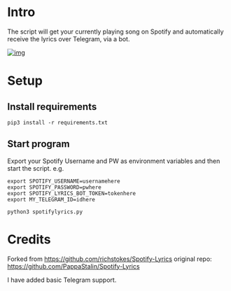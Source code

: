 # Intro
The script will get your currently playing song on Spotify and automatically receive the lyrics over Telegram, via a bot.


[![img](https://i.imgur.com/azAl0PJ.png)](https://youtu.be/pVYoDo22Nq8)


# Setup
## Install requirements
`pip3 install -r requirements.txt`

## Start program
Export your Spotify Username and PW as environment variables and then start the script.  e.g.  

```
export SPOTIFY_USERNAME=usernamehere
export SPOTIFY_PASSWORD=pwhere
export SPOTIFY_LYRICS_BOT_TOKEN=tokenhere
export MY_TELEGRAM_ID=idhere

python3 spotifylyrics.py
```


# Credits
Forked from https://github.com/richstokes/Spotify-Lyrics
original repo: https://github.com/PappaStalin/Spotify-Lyrics

I have added basic Telegram support.